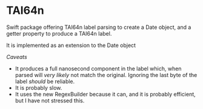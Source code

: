 # TAI64n

Swift package offering TAI64n label parsing to create a Date object, and a getter property to produce a TAI64n label.

It is implemented as an extension to the Date object

*Caveats*
- It produces a full nanosecond component in the label which, when parsed will *very likely* not match the original. Ignoring the last byte of the label *should* be reliable.
- It is probably slow.
- It uses the new RegexBuilder because it can, and it is probably efficient, but I have not stressed this.
